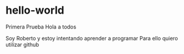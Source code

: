 # hello-world
Primera Prueba
Hola a todos

Soy Roberto y estoy intentando aprender a programar
Para ello quiero utilizar github
